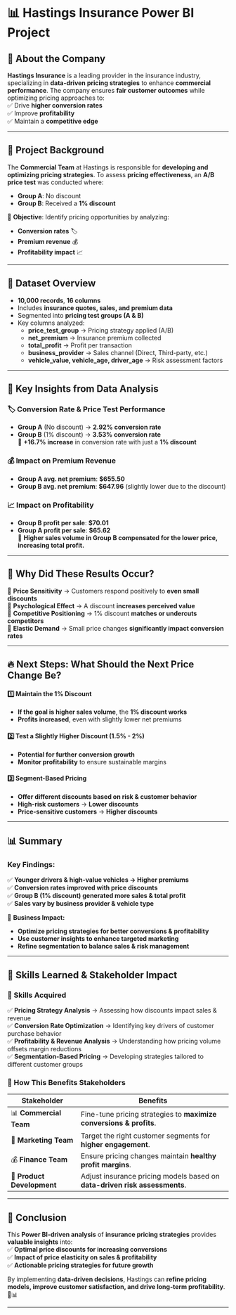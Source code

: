 # 📊 Hastings Insurance Power BI Project  

## 🏢 About the Company  
**Hastings Insurance** is a leading provider in the insurance industry, specializing in **data-driven pricing strategies** to enhance **commercial performance**. The company ensures **fair customer outcomes** while optimizing pricing approaches to:  
✅ Drive **higher conversion rates**  
✅ Improve **profitability**  
✅ Maintain a **competitive edge**  

---

## 🎯 Project Background  
The **Commercial Team** at Hastings is responsible for **developing and optimizing pricing strategies**. To assess **pricing effectiveness**, an **A/B price test** was conducted where:  
- **Group A**: No discount  
- **Group B**: Received a **1% discount**  

📌 **Objective**: Identify pricing opportunities by analyzing:  
- **Conversion rates** 🏷️  
- **Premium revenue** 💰  
- **Profitability impact** 📈  

---

## 📂 Dataset Overview  
- **10,000 records**, **16 columns**  
- Includes **insurance quotes, sales, and premium data**  
- Segmented into **pricing test groups (A & B)**  
- Key columns analyzed:  
  - **price_test_group** → Pricing strategy applied (A/B)  
  - **net_premium** → Insurance premium collected  
  - **total_profit** → Profit per transaction  
  - **business_provider** → Sales channel (Direct, Third-party, etc.)  
  - **vehicle_value, vehicle_age, driver_age** → Risk assessment factors  

---

## 🔎 Key Insights from Data Analysis  

### 🏷️ **Conversion Rate & Price Test Performance**  
- **Group A** (No discount) → **2.92% conversion rate**  
- **Group B** (1% discount) → **3.53% conversion rate**  
📌 **+16.7% increase** in conversion rate with just a **1% discount**  

### 💰 **Impact on Premium Revenue**  
- **Group A avg. net premium**: **$655.50**  
- **Group B avg. net premium**: **$647.96** (slightly lower due to the discount)  

### 📈 **Impact on Profitability**  
- **Group B profit per sale**: **$70.01**  
- **Group A profit per sale**: **$65.62**  
📌 **Higher sales volume in Group B compensated for the lower price, increasing total profit.**  

---

## 🤔 Why Did These Results Occur?  
📌 **Price Sensitivity** → Customers respond positively to **even small discounts**  
📌 **Psychological Effect** → A discount **increases perceived value**  
📌 **Competitive Positioning** → 1% discount **matches or undercuts competitors**  
📌 **Elastic Demand** → Small price changes **significantly impact conversion rates**  

---

## 🔥 Next Steps: What Should the Next Price Change Be?  

#### **1️⃣ Maintain the 1% Discount**  
- **If the goal is higher sales volume**, the **1% discount works**  
- **Profits increased**, even with slightly lower net premiums  

#### **2️⃣ Test a Slightly Higher Discount (1.5% - 2%)**  
- **Potential for further conversion growth**  
- **Monitor profitability** to ensure sustainable margins  

#### **3️⃣ Segment-Based Pricing**  
- **Offer different discounts based on risk & customer behavior**  
- **High-risk customers** → **Lower discounts**  
- **Price-sensitive customers** → **Higher discounts**  

---

## 📊 Summary  

### **Key Findings:**  
✅ **Younger drivers & high-value vehicles → Higher premiums**  
✅ **Conversion rates improved with price discounts**  
✅ **Group B (1% discount) generated more sales & total profit**  
✅ **Sales vary by business provider & vehicle type**  

📌 **Business Impact:**  
- **Optimize pricing strategies for better conversions & profitability**  
- **Use customer insights to enhance targeted marketing**  
- **Refine segmentation to balance sales & risk management**  

---

## 🚀 Skills Learned & Stakeholder Impact  

### **🔧 Skills Acquired**  
✅ **Pricing Strategy Analysis** → Assessing how discounts impact sales & revenue  
✅ **Conversion Rate Optimization** → Identifying key drivers of customer purchase behavior  
✅ **Profitability & Revenue Analysis** → Understanding how pricing volume offsets margin reductions  
✅ **Segmentation-Based Pricing** → Developing strategies tailored to different customer groups  

### **🎯 How This Benefits Stakeholders**  

| **Stakeholder** | **Benefits** |
|----------------|-------------|
| 📊 **Commercial Team** | Fine-tune pricing strategies to **maximize conversions & profits**. |
| 📢 **Marketing Team** | Target the right customer segments for **higher engagement**. |
| 💰 **Finance Team** | Ensure pricing changes maintain **healthy profit margins**. |
| 🚗 **Product Development** | Adjust insurance pricing models based on **data-driven risk assessments**. |

---

## 📌 Conclusion  
This **Power BI-driven analysis** of **insurance pricing strategies** provides **valuable insights** into:  
✅ **Optimal price discounts for increasing conversions**  
✅ **Impact of price elasticity on sales & profitability**  
✅ **Actionable pricing strategies for future growth**  

By implementing **data-driven decisions**, Hastings can **refine pricing models, improve customer satisfaction, and drive long-term profitability**. 🚀📊  

---
